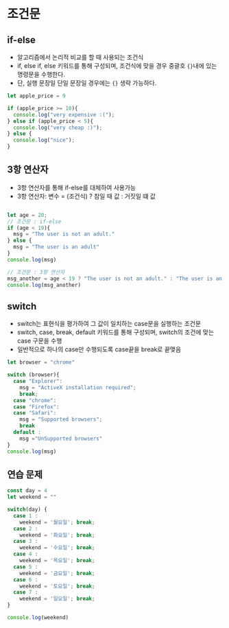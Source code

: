 # 조건문 
## if-else
- 알고리즘에서 논리적 비교를 할 때 사용되는 조건식
- if, else if, else 키워드를 통해 구성되며, 조건식에 맞을 경우 중괄호 `{}`내에 있는 명령문을 수행한다.
- 단, 실행 문장일 단일 문장일 경우에는 `{}` 생략 가능하다.

```javascript
let apple_price = 9

if (apple_price >= 10){
  console.log("very expensive :("); 
} else if (apple_price < 5){
  console.log("very cheap :)");
} else {
  console.log("nice");
}
```
## 3항 연산자
- 3항 연산자를 통해 if-else를 대체하여 사용가능
- 3항 연산자: 변수 = (조건식) ? 참일 때 값 : 거짓일 떄 값
```javascript

let age = 20;
// 조건문 : if-else
if (age < 19){
  msg = "The user is not an adult."
} else {
  msg = "The user is an adult"
}
console.log(msg)

// 조건문 : 3항 연산자
msg_another = age < 19 ? "The user is not an adult." : "The user is an adult";
console.log(msg_another)
```
## switch
- switch는 표현식을 평가하여 그 값이 일치하는 case문을 실행하는 조건문
- switch, case, break, default 키워드를 통해 구성되며, switch의 조건에 맞는 case 구문을 수행
- 일반적으로 하나의 case만 수행되도록 case끝을 break로 끝맺음
```javascript
let browser = "chrome"

switch (browser){
  case "Explorer":
    msg = "ActiveX installation required";
    break;
  case "chrome":
  case "Firefox":
  case "Safari": 
    msg = "Supported browsers";
    break
  default :
    msg ="UnSupported browsers"
}
console.log(msg)
```

## 연습 문제 
```javascript
const day = 4
let weekend = ""

switch(day) {
  case 1 : 
    weekend = '월요일'; break;
  case 2 : 
    weekend = '화요일'; break;
  case 3 : 
    weekend = '수요일'; break;
  case 4 : 
    weekend = '목요일'; break;
  case 5 : 
    weekend = '금요일'; break;
  case 6 : 
    weekend = '토요일'; break;
  case 7 : 
    weekend = '일요일'; break;
}

console.log(weekend)
```